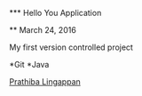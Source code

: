 *** Hello You Application

** March 24, 2016

My first version controlled project

*Git
*Java

[Prathiba Lingappan](http://sqasolution.com) 